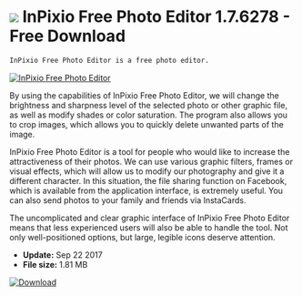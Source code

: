 # ![](https://cdn.softexe.net/static/icon/4/inpixio-free-photo-editor-10813.png) InPixio Free Photo Editor 1.7.6278 - Free Download

```sh
InPixio Free Photo Editor is a free photo editor.
```
[![InPixio Free Photo Editor](https:https://tse2.mm.bing.net/th?id=OIP.-XUgfia_MPInfLMzA7dInAHaFg&pid=Api)](https://softexe.net/win/multimedia/graphics-design/inpixio-free-photo-editor:pRhpc.html)

By using the capabilities of InPixio Free Photo Editor, we will change the brightness and sharpness level of the selected photo or other graphic file, as well as modify shades or color saturation. The program also allows you to crop images, which allows you to quickly delete unwanted parts of the image.
 
 InPixio Free Photo Editor is a tool for people who would like to increase the attractiveness of their photos. We can use various graphic filters, frames or visual effects, which will allow us to modify our photography and give it a different character. In this situation, the file sharing function on Facebook, which is available from the application interface, is extremely useful. You can also send photos to your family and friends via InstaCards.
 
 The uncomplicated and clear graphic interface of InPixio Free Photo Editor means that less experienced users will also be able to handle the tool. Not only well-positioned options, but large, legible icons deserve attention.


- **Update:** Sep 22 2017
- **File size:** 1.81 MB

[![Download](https://cdn.softexe.net/static/img/download.png)](https://softexe.net/win/multimedia/graphics-design/inpixio-free-photo-editor:pRhpc.html)

